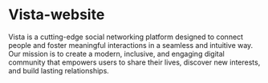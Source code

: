 # Vista-website
Vista is a cutting-edge social networking platform designed to connect people and foster meaningful interactions in a seamless and intuitive way. Our mission is to create a modern, inclusive, and engaging digital community that empowers users to share their lives, discover new interests, and build lasting relationships.
